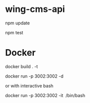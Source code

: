 # wing-cms-api

npm update

npm test

# Docker

docker build . -t <image name>

docker run -p 3002:3002 -d <image name>

or with interactive bash

docker run -p 3002:3002 -it <image name> /bin/bash